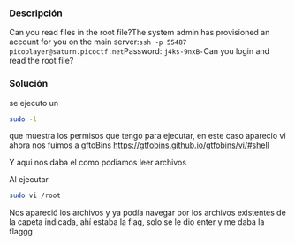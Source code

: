 ### Descripción
Can you read files in the root file?The system admin has provisioned an account for you on the main server:`ssh -p 55487 picoplayer@saturn.picoctf.net`Password: `j4ks-9nxB-`Can you login and read the root file?

### Solución
se ejecuto un 
```bash
sudo -l
``` 
que muestra los permisos que tengo para ejecutar, en este caso aparecio vi
ahora nos fuimos a gftoBins
https://gtfobins.github.io/gtfobins/vi/#shell

Y aqui nos daba el como podiamos leer archivos

Al ejecutar 
```bash
sudo vi /root
``` 
Nos apareció los archivos y ya podía navegar por los archivos existentes de la capeta indicada, ahí estaba la flag, solo se le dio enter y me daba la flaggg